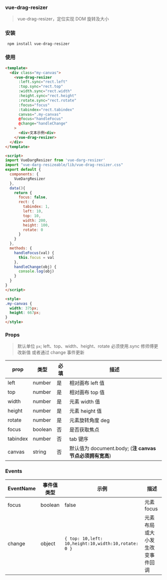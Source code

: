 ### vue-drag-resizer

> vue-drag-resizer，定位实现 DOM 旋转及大小

### 安装

```bash
 npm install vue-drag-resizer
```

### 使用

```html
<template>
  <div class="my-canvas">
    <vue-drag-resizer
      :left.sync="rect.left"
      :top.sync="rect.top"
      :width.sync="rect.width"
      :height.sync="rect.height"
      :rotate.sync="rect.rotate"
      :focus="focus"
      :tabindex="rect.tabindex"
      canvas=".my-canvas"
      @focus="handleFocus"
      @change="handleChange"
    >
      <div>文本示例<div>
    </vue-drag-resizer>
  </div>
</template>

<script>
import VueDargResizer from 'vue-darg-resizer'
import "vue-darg-resizeable/lib/vue-drag-resizer.css"
export default {
  components: {
    VueDargResizer
  },
  data(){
    return {
      focus: false,
      rect: {
        tabindex: 1,
        left: 10,
        top: 10,
        width: 200,
        height: 100,
        rotate: 0
      }
    }
  },
  methods: {
    handleFocus(val) {
      this.focus = val
    },
    handleChange(obj) {
      console.log(obj)
    }
  }
}
</script>

<style>
.my-canvas {
  width: 375px;
  height: 667px;
}
</style>
```

### Props

> 默认单位 `px`; left、top、width、height、rotate 必须使用.sync 修师傅更改新值 或者通过 change 事件更新

| prop     | 类型    | 必填 | 描述                                                     |
| -------- | ------- | ---- | -------------------------------------------------------- |
| left     | number  | 是   | 相对画布 left 值                                         |
| top      | number  | 是   | 相对画布 top 值                                          |
| width    | number  | 是   | 元素 width 值                                            |
| height   | number  | 是   | 元素 height 值                                           |
| rotate   | number  | 是   | 元素旋转角度 deg                                         |
| focus    | boolean | 否   | 是否获取焦点                                             |
| tabindex | number  | 否   | tab 键序                                                 |
| canvas   | string  | 否   | 默认值为 document.body; (**注 canvas 节点必须拥有宽高**) |

### Events

| EventName | 事件值类型 | 示例                                                | 描述                           |
| --------- | ---------- | --------------------------------------------------- | ------------------------------ |
| focus     | boolean    | false                                               | 元素 focus                     |
| change    | object     | `{ top: 10,left: 10,height:10,width:10,rotate: 0 }` | 元素布局或大小发生改变事件回调 |
